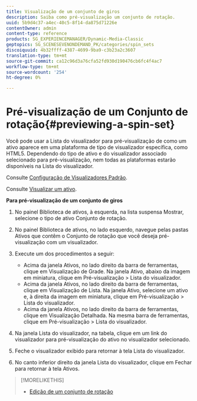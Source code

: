 ```yaml
---
title: Visualização de um conjunto de giros
description: Saiba como pré-visualização um conjunto de rotação.
uuid: 5b9d4c37-a4ec-40c5-8f14-da875d71226e
contentOwner: admin
content-type: reference
products: SG_EXPERIENCEMANAGER/Dynamic-Media-Classic
geptopics: SG_SCENESEVENONDEMAND_PK/categories/spin_sets
discoiquuid: 4b32ffff-4387-4699-9ba9-c3b23a2c3607
translation-type: tm+mt
source-git-commit: ca12c96d3a76cfa52fd930d190476cb6fc4f4ac7
workflow-type: tm+mt
source-wordcount: '254'
ht-degree: 0%

---
```



# Pré-visualização de um Conjunto de rotação{#previewing-a-spin-set}

Você pode usar a Lista do visualizador para pré-visualização de como um ativo aparece em uma plataforma de tipo de visualizador específica, como HTML5. Dependendo do tipo de ativo e do visualizador associado selecionado para pré-visualização, nem todas as plataformas estarão disponíveis na Lista do visualizador.

Consulte [Configuração de Visualizadores Padrão](application-setup.md#configuring_default_viewers).

Consulte [Visualizar um ativo](previewing-asset.md#previewing_an_asset).

**Para pré-visualização de um conjunto de giros**

1. No painel Biblioteca de ativos, à esquerda, na lista suspensa Mostrar, selecione o tipo de ativo Conjunto de rotação.
1. No painel Biblioteca de ativos, no lado esquerdo, navegue pelas pastas Ativos que contêm o Conjunto de rotação que você deseja pré-visualização com um visualizador.
1. Execute um dos procedimentos a seguir:

   * Acima da janela Ativos, no lado direito da barra de ferramentas, clique em Visualização de Grade. Na janela Ativo, abaixo da imagem em miniatura, clique em Pré-visualização > Lista do visualizador.
   * Acima da janela Ativos, no lado direito da barra de ferramentas, clique em Visualização de Lista. Na janela Ativo, selecione um ativo e, à direita da imagem em miniatura, clique em Pré-visualização > Lista do visualizador.
   * Acima da janela Ativos, no lado direito da barra de ferramentas, clique em Visualização Detalhada. Na mesma barra de ferramentas, clique em Pré-visualização > Lista do visualizador.

1. Na janela Lista do visualizador, na tabela, clique em um link do visualizador para pré-visualização do ativo no visualizador selecionado.
1. Feche o visualizador exibido para retornar à tela Lista do visualizador.
1. No canto inferior direito da janela Lista do visualizador, clique em Fechar para retornar à tela Ativos.

>[!MORELIKETHIS]
>
>* [Edição de um conjunto de rotação](creating-spin-set.md#editing-a-spin-set)

